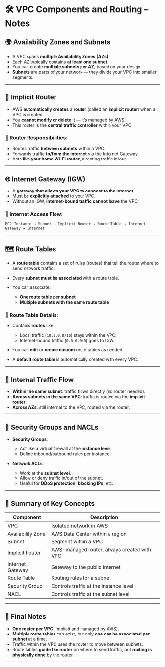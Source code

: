 # 🛠️ VPC Components and Routing – Notes

## 🌍 Availability Zones and Subnets

* A VPC spans **multiple Availability Zones (AZs)**.
* Each AZ typically contains **at least one subnet**.
* You can create **multiple subnets per AZ**, based on your design.
* **Subnets** are parts of your network — they divide your VPC into smaller segments.

---

## 🔁 Implicit Router

* AWS **automatically creates** a **router** (called an **implicit router**) when a VPC is created.
* You **cannot modify or delete** it — it’s managed by AWS.
* This router is the **central traffic controller** within your VPC.

### 🚦 Router Responsibilities:

* Routes traffic **between subnets** within a VPC.
* Forwards traffic **to/from the internet** via the Internet Gateway.
* Acts **like your home Wi-Fi router**, directing traffic in/out.

---

## 🌐 Internet Gateway (IGW)

* A **gateway that allows your VPC to connect to the internet**.
* Must be **explicitly attached** to your VPC.
* Without an IGW, **internet-bound traffic cannot leave** the VPC.

### 🧭 Internet Access Flow:

```text
EC2 Instance → Subnet → Implicit Router → Route Table → Internet Gateway → Internet
```

---

## 🗺️ Route Tables

* A **route table** contains a set of rules (routes) that tell the router where to send network traffic.
* Every **subnet must be associated** with a route table.
* You can associate:

  * **One route table per subnet**
  * **Multiple subnets with the same route table**

### 🧾 Route Table Details:

* Contains **routes** like:

  * Local traffic (`10.0.0.0/16`) stays within the VPC.
  * Internet-bound traffic (`0.0.0.0/0`) goes to IGW.
* You can **edit** or **create custom** route tables as needed.
* A **default route table** is automatically created with every VPC.

---

## 🔄 Internal Traffic Flow

* **Within the same subnet**: traffic flows directly (no router needed).
* **Across subnets in the same VPC**: traffic is routed via the **implicit router**.
* **Across AZs**: still internal to the VPC, routed via the router.

---

## 🔐 Security Groups and NACLs

* **Security Groups**:

  * Act like a virtual firewall at the **instance level**.
  * Define inbound/outbound rules per instance.
* **Network ACLs**:

  * Work at the **subnet level**.
  * Allow or deny traffic in/out of the subnet.
  * Useful for **DDoS protection**, **blocking IPs**, etc.

---

## 🧠 Summary of Key Concepts

| Component         | Description                                 |
| ----------------- | ------------------------------------------- |
| VPC               | Isolated network in AWS                     |
| Availability Zone | AWS Data Center within a region             |
| Subnet            | Segment within a VPC                        |
| Implicit Router   | AWS-managed router, always created with VPC |
| Internet Gateway  | Gateway to the public internet              |
| Route Table       | Routing rules for a subnet                  |
| Security Group    | Controls traffic at the instance level      |
| NACL              | Controls traffic at the subnet level        |

---

## 📌 Final Notes

* **One router per VPC** (implicit and managed by AWS).
* **Multiple route tables** can exist, but only **one can be associated per subnet** at a time.
* Traffic within the VPC uses the router to move between subnets.
* Route tables **guide the router** on where to send traffic, but **routing is physically done** by the router.

---
